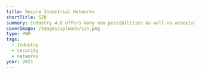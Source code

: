 ```yaml
---
title: Secure Industrial Networks
shortTitle: SIN
summary: Industry 4.0 offers many new possibilities as well as associated challenges. Connecting machines to each other and to the IT network creates the need to apply the necessary cybersecurity measures to industrial networks. With the Secure Industrial Networks (SIN) project we focus on industrial SMEs.
coverImage: /images/uploads/sin.png
type: PWO
tags:
  - industry
  - security
  - networks
year: 2021
---
```

